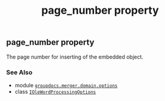 ﻿---
title: page_number property
second_title: GroupDocs.Merger for Python via .NET API References
description: 
type: docs
url: /python-net/groupdocs.merger.domain.options/iolewordprocessingoptions/page_number/
is_root: false
weight: 80
---

## page_number property


The page number for inserting of the embedded object.

### See Also
* module [`groupdocs.merger.domain.options`](../../)
* class [`IOleWordProcessingOptions`](/merger/python-net/groupdocs.merger.domain.options/iolewordprocessingoptions)
